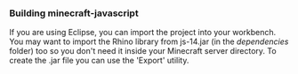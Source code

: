 ### Building minecraft-javascript ###
If you are using Eclipse, you can import the project into your workbench.
You may want to import the Rhino library from js-14.jar (in the _dependencies_ folder) too so you don't need it inside your Minecraft server directory.
To create the .jar file you can use the 'Export' utility.

